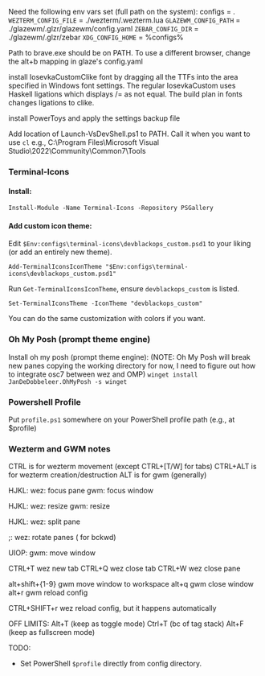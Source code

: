 Need the following env vars set (full path on the system):
configs = .
`WEZTERM_CONFIG_FILE` = ./wezterm/.wezterm.lua
`GLAZEWM_CONFIG_PATH` = ./glazewm/.glzr/glazewm/config.yaml
`ZEBAR_CONFIG_DIR` = ./glazewm/.glzr/zebar
`XDG_CONFIG_HOME` = %configs%

Path to brave.exe should be on PATH. To use a different browser, change the
alt+b mapping in glaze's config.yaml

install IosevkaCustomClike font by dragging all the TTFs into the area
specified in Windows font settings.
The regular IosevkaCustom uses Haskell ligations which displays /= as not equal.
The build plan in fonts changes ligations to clike.

install PowerToys and apply the settings backup file

Add location of Launch-VsDevShell.ps1 to PATH. Call it when you want to use `cl`
e.g., C:\Program Files\Microsoft Visual Studio\2022\Community\Common7\Tools

### Terminal-Icons

#### Install:
`Install-Module -Name Terminal-Icons -Repository PSGallery`

#### Add custom icon theme:
Edit `$Env:configs\terminal-icons\devblackops_custom.psd1` to your liking (or
add an entirely new theme).

`Add-TerminalIconsIconTheme "$Env:configs\terminal-icons\devblackops_custom.psd1"`

Run `Get-TerminalIconsIconTheme`, ensure `devblackops_custom` is listed.

`Set-TerminalIconsTheme -IconTheme "devblackops_custom"`

You can do the same customization with colors if you want.

### Oh My Posh (prompt theme engine)

Install oh my posh (prompt theme engine):
(NOTE: Oh My Posh will break new panes copying the working directory for now, I
need to figure out how to integrate osc7 between wez and OMP)
`winget install JanDeDobbeleer.OhMyPosh -s winget`

### Powershell Profile
Put `profile.ps1` somewhere on your PowerShell profile path (e.g., at $profile)

### Wezterm and GWM notes
CTRL is for wezterm movement (except CTRL+[T/W] for tabs)
CTRL+ALT is for wezterm creation/destruction
ALT is for gwm
(generally)

HJKL:
wez: focus pane
gwm: focus window

<shift>HJKL:
wez: resize 
gwm: resize

HJKL:
wez: split pane

;:
wez: rotate panes (<shift> for bckwd)

UIOP:
gwm: move window

CTRL+T wez new tab
CTRL+Q wez close tab
CTRL+W wez close pane

alt+shift+{1-9} gwm move window to workspace
alt+q gwm close window
alt+r gwm reload config

CTRL+SHIFT+r wez reload config, but it happens automatically

OFF LIMITS:
Alt+T  (keep as toggle mode)
Ctrl+T (bc of tag stack)
Alt+F  (keep as fullscreen mode)

TODO:
* Set PowerShell `$profile` directly from config directory. 

